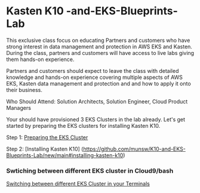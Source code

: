 # Kasten K10 -and-EKS-Blueprints-Lab
This exclusive class focus on educating Partners and customers who have strong interest in data management and protection in AWS EKS and Kasten. During the class, partners and customers will have access to live labs giving them hands-on experience.

Partners and customers should expect to leave the class with detailed knowledge and hands-on experience covering multiple aspects of AWS EKS, Kasten data management and protection and  and how to apply it onto their business.

Who Should Attend: Solution Architects, Solution Engineer, Cloud Product Managers

Your should have provisioned 3 EKS Clusters in the lab already. Let's get started by preparing the EKS clusters for installing Kasten K10.

Step 1: [Preparing the EKS Cluster](https://github.com/munsw/K10-and-EKS-Blueprints-Lab/new/main#preparing-the-eks-cluster)

Step 2: [Installing Kasten K10] (https://github.com/munsw/K10-and-EKS-Blueprints-Lab/new/main#installing-kasten-k10)

### Swtiching between different EKS cluster in Cloud9/bash
[Switching between different EKS Cluster in your Terminals](https://github.com/munsw/K10-and-EKS-Blueprints-Lab/new/main#switching-between-different-eks-cluster-in-your-cloud9-bash-terminals)

